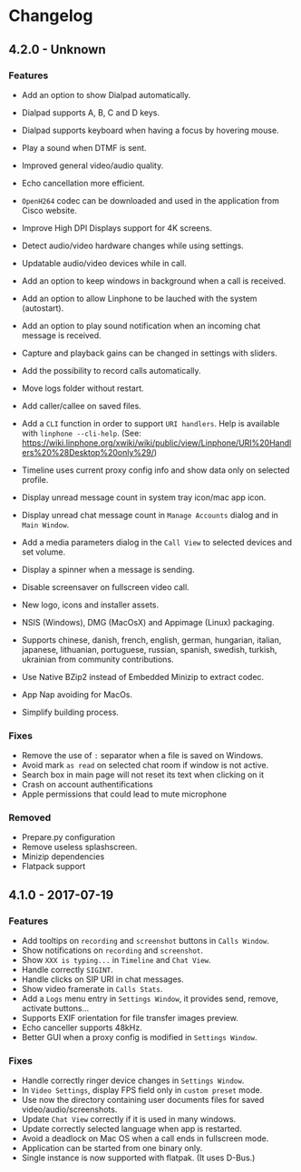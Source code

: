 # Changelog

## 4.2.0 - Unknown

### Features

- Add an option to show Dialpad automatically.
- Dialpad supports A, B, C and D keys.
- Dialpad supports keyboard when having a focus by hovering mouse.
- Play a sound when DTMF is sent.

- Improved general video/audio quality.
- Echo cancellation more efficient.
- `OpenH264` codec can be downloaded and used in the application from Cisco website.
- Improve High DPI Displays support for 4K screens.
- Detect audio/video hardware changes while using settings.
- Updatable audio/video devices while in call.

- Add an option to keep windows in background when a call is received.
- Add an option to allow Linphone to be lauched with the system (autostart).
- Add an option to play sound notification when an incoming chat message is received.
- Capture and playback gains can be changed in settings with sliders.
- Add the possibility to record calls automatically.
- Move logs folder without restart.
- Add caller/callee on saved files.

- Add a `CLI` function in order to support `URI handlers`. Help is available with `linphone --cli-help`. (See: https://wiki.linphone.org/xwiki/wiki/public/view/Linphone/URI%20Handlers%20%28Desktop%20only%29/)
- Timeline uses current proxy config info and show data only on selected profile.
- Display unread message count in system tray icon/mac app icon.
- Display unread chat message count in `Manage Accounts` dialog and in `Main Window`.
- Add a media parameters dialog in the `Call View` to selected devices and set volume.
- Display a spinner when a message is sending.
- Disable screensaver on fullscreen video call.
- New logo, icons and installer assets.

- NSIS (Windows), DMG (MacOsX) and Appimage (Linux) packaging.
- Supports chinese, danish, french, english, german, hungarian, italian, japanese, lithuanian, portuguese, russian, spanish, swedish, turkish, ukrainian from community contributions.

- Use Native BZip2 instead of Embedded Minizip to extract codec.
- App Nap avoiding for MacOs.
- Simplify building process.

### Fixes

- Remove the use of `:` separator when a file is saved on Windows.
- Avoid mark `as read` on selected chat room if window is not active.
- Search box in main page will not reset its text when clicking on it
- Crash on account authentifications
- Apple permissions that could lead to mute microphone	

### Removed

- Prepare.py configuration
- Remove useless splashscreen.
- Minizip dependencies
- Flatpack support

## 4.1.0 - 2017-07-19

### Features

- Add tooltips on `recording` and `screenshot` buttons in `Calls Window`.
- Show notifications on `recording` and `screenshot`.
- Show `XXX is typing...` in `Timeline` and `Chat View`.
- Handle correctly `SIGINT`.
- Handle clicks on SIP URI in chat messages.
- Show video framerate in `Calls Stats`.
- Add a `Logs` menu entry in `Settings Window`, it provides send, remove, activate buttons...
- Supports EXIF orientation for file transfer images preview.
- Echo canceller supports 48kHz.
- Better GUI when a proxy config is modified in `Settings Window`.

### Fixes

- Handle correctly ringer device changes in `Settings Window`.
- In `Video Settings`, display FPS field only in `custom preset` mode.
- Use now the directory containing user documents files for saved video/audio/screenshots.
- Update `Chat View` correctly if it is used in many windows.
- Update correctly selected language when app is restarted.
- Avoid a deadlock on Mac OS when a call ends in fullscreen mode.
- Application can be started from one binary only.
- Single instance is now supported with flatpak. (It uses D-Bus.)
